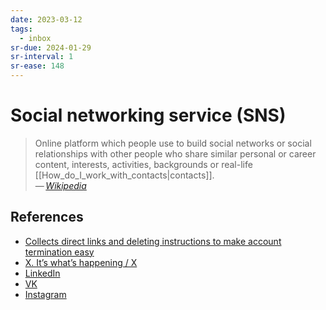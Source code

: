 ```yaml
---
date: 2023-03-12
tags:
  - inbox
sr-due: 2024-01-29
sr-interval: 1
sr-ease: 148
---
```


# Social networking service (SNS)

> Online platform which people use to build social networks or social
> relationships with other people who share similar personal or career content,
> interests, activities, backgrounds or real-life
> [[How_do_I_work_with_contacts|contacts]].\
> — <cite>[Wikipedia](https://en.wikipedia.org/wiki/Social_networking_service)</cite>

## References

- [Collects direct links and deleting instructions to make account termination easy](https://www.accountkiller.com/en/popular)
- [X. It’s what’s happening / X](https://twitter.com/)
- [LinkedIn](https://www.linkedin.com/)
- [VK](https://vk.com/)
- [Instagram](https://www.instagram.com/)
